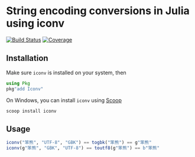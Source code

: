 # String encoding conversions in Julia using iconv

[![Build Status](https://github.com/AStupidBear/Iconv.jl/workflows/CI/badge.svg)](https://github.com/AStupidBear/Iconv.jl/actions)
[![Coverage](https://codecov.io/gh/AStupidBear/Iconv.jl/branch/master/graph/badge.svg)](https://codecov.io/gh/AStupidBear/Iconv.jl)


## Installation

Make sure `iconv` is installed on your system, then

```julia
using Pkg
pkg"add Iconv"
```

On Windows, you can install `iconv` using [Scoop](https://scoop.sh/) 

```
scoop install iconv
```

## Usage

```julia
iconv("笨熊", "UTF-8", "GBK") == togbk("笨熊") == g"笨熊"
iconv(g"笨熊", "GBK", "UTF-8") == toutf8(g"笨熊") == b"笨熊"
```
